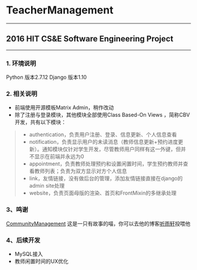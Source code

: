 # TeacherManagement
---
## 2016 HIT CS&E Software Engineering Project
---

### 1. 环境说明
Python 版本2.7.12
Django 版本1.10

### 2. 相关说明
* 前端使用开源模板Matrix Admin，稍作改动
* 除了注册与登录模块，其他模块全部使用Class Based-On Views ，简称CBV开发，共有以下模块：
> * authentication，负责用户注册、登录、信息更新、个人信息查看
> * notification，负责显示用户的未读消息（教师信息更新+预约进度更新）。通知模块仅针对学生开发，尽管教师用户同样有这一外键，但并不显示在前端并永远为0
> * appointment，负责教师处理预约和设置闲置时间，学生预约教师并查看教师列表；负责为双方显示对方个人信息
> * link，友情链接，没有做后台的管理，添加友情链接直接在django的admin site处理
> * website，负责页面母版的渲染、首页和FrontMixin的多继承处理

### 3、鸣谢
[CommunityManagement](https://github.com/yumendy/CommunityManagement)
这是一只有故事的喵，你可以去他的博客[听雨轩](http://yumendy.com)投喂他

### 4、后续开发
* MySQL接入
* 教师闲置时间的UX优化